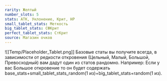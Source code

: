 ```yaml
---
rarity: Желтый
number_slots: 5
stats: АТК, Уклонение, Крит, HP
small_tablet_stats: Меткость
big_tablet_stats: СФКрит
perfect_tablet_stats: СтКрит
source: Магазин очков
---
```

![[Temp/Placeholder_Tablet.png]]
Базовые статы вы получите всегда, в зависимости от редкости откровения (Цельный, Малый, Большой, Превосходный) вам дадут один из статов рандомно. Например: Если у вас Большое откровение то он будет содержать base_stats+small_tablet_stats_random(1 из)+big_tablet_stats+random(1 из).

